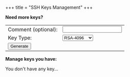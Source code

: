 +++
title = "SSH Keys Management"
+++
<script src="/js/api.js" defer> </script>
<script src="/js/keys.js" defer> </script>

**Need more keys?**
<table>
    <tbody>
        <tr>
            <td>Comment&nbsp;(optional):</td>
            <td><input id="key-comment" type="text"" /></td>
        </tr>
        <tr>
            <td>Key Type:</td>
            <td>
                <select id="key-type">
                    <option value="rsa-2048">RSA-2048</option>
                    <option value="rsa-4096" selected="true">RSA-4096</option>
                    <option value="ecdsa-256">ECDSA-256</option>
                    <option value="ecdsa-384">ECDSA-384</option>
                    <option value="ecdsa-521">ECDSA-521</option>
                    <option value="ed25519">Ed25519</option>
                </select>
            </td>
        </tr>
        <tr>
            <td><input type="button" value="Generate" onclick="tproxy.Ui(GenKey)"/></td>
        </tr>
    <tbody>
</table>

**Manage keys you have:**
<div id="nokeys">You don't have any key...</div>
<table>
    <tbody id="tbody">
        <tr id="template" hidden><td>
            <table>
                <tbody>
                    <tr>
                        <td>
                            <input id="add.enable" type="checkbox"/>
                            Enable this key
                        </td>
                        <td>
                            <input id="add.delete" type="button" value="Delete this Key"/>
                        </td>
                    </tr>
                    <tr>
                        <td>
			    Comment:</td><td><input id="add.comment" type="text""/>
                            <input id="add.sendcomment" type="button" value="Update"/>
                        </td>
                    </tr>
                    <tr>
                        <td>Key Type:</td><td><div id="add.type"/></td>
                    </tr>
                    <tr>
                        <td>SHA-256&nbsp;fingerprint:</td>
                        <td><div id="add.sha256"/></td>
                    </tr>
                    <tr>
                        <td>MD5&nbsp;fingerprint:</td>
                        <td><div id="add.md5"/></td>
                    </tr>
                    <tr>
                        <td colspan=2>**Public Key**</td>
                    </tr>
                    <tr>
                        <td colspan=2>Add it into the the **authorized_keys** file at the server</td>
                    </tr>
                    <tr>
                        <td colspan=2>
                            <textarea id="add.pubkey" style="overflow:auto;resize:none" rows=4 cols=50 readonly></textarea>
                        </td>
                    </tr>
                    <tr>
                        <td colspan=2>
                            <input id="add.pub-copy" type="button" value="Copy to Clipboard"/>
                            <input id="add.pub-save" type="button" value="Download As a File"/>
                        </td>
                    </tr>
		    <tr id="add.hr" hidden>
		        <td colspan=2><hr></td>
		    </tr>
                </tbody>
            </table>
        </td></tr>
    </tbody>
</table>

[comment]: # (vim:ts=8:sw=4:et)
